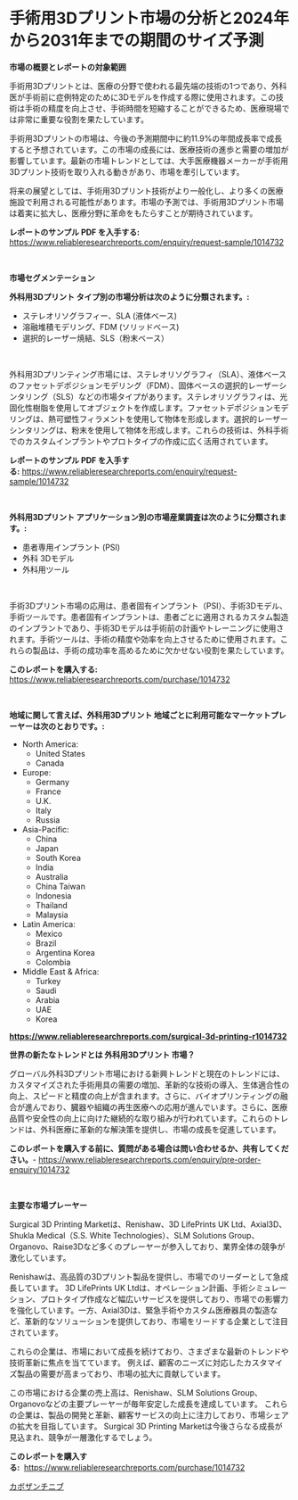 <p><h1>手術用3Dプリント市場の分析と2024年から2031年までの期間のサイズ予測</h1></p><p><strong>市場の概要とレポートの対象範囲</strong></p>
<p><p>手術用3Dプリントとは、医療の分野で使われる最先端の技術の1つであり、外科医が手術前に症例特定のために3Dモデルを作成する際に使用されます。この技術は手術の精度を向上させ、手術時間を短縮することができるため、医療現場では非常に重要な役割を果たしています。</p><p>手術用3Dプリントの市場は、今後の予測期間中に約11.9%の年間成長率で成長すると予想されています。この市場の成長には、医療技術の進歩と需要の増加が影響しています。最新の市場トレンドとしては、大手医療機器メーカーが手術用3Dプリント技術を取り入れる動きがあり、市場を牽引しています。</p><p>将来の展望としては、手術用3Dプリント技術がより一般化し、より多くの医療施設で利用される可能性があります。市場の予測では、手術用3Dプリント市場は着実に拡大し、医療分野に革命をもたらすことが期待されています。</p></p>
<p><strong>レポートのサンプル PDF を入手する:</strong> <a href="https://www.reliableresearchreports.com/enquiry/request-sample/1014732">https://www.reliableresearchreports.com/enquiry/request-sample/1014732</a></p>
<p>&nbsp;</p>
<p><strong>市場セグメンテーション</strong></p>
<p><strong>外科用3Dプリント タイプ別の市場分析は次のように分類されます。:</strong></p>
<p><ul><li>ステレオリソグラフィー、SLA (液体ベース)</li><li>溶融堆積モデリング、FDM (ソリッドベース)</li><li>選択的レーザー焼結、SLS（粉末ベース）</li></ul></p>
<p>&nbsp;</p>
<p><p>外科用3Dプリンティング市場には、ステレオリソグラフィ（SLA）、液体ベースのファセットデポジションモデリング（FDM）、固体ベースの選択的レーザーシンタリング（SLS）などの市場タイプがあります。ステレオリソグラフィは、光固化性樹脂を使用してオブジェクトを作成します。ファセットデポジションモデリングは、熱可塑性フィラメントを使用して物体を形成します。選択的レーザーシンタリングは、粉末を使用して物体を形成します。これらの技術は、外科手術でのカスタムインプラントやプロトタイプの作成に広く活用されています。</p></p>
<p><strong>レポートのサンプル PDF を入手する:</strong>&nbsp;<a href="https://www.reliableresearchreports.com/enquiry/request-sample/1014732">https://www.reliableresearchreports.com/enquiry/request-sample/1014732</a></p>
<p>&nbsp;</p>
<p><strong> 外科用3Dプリント アプリケーション別の市場産業調査は次のように分類されます。:</strong></p>
<p><ul><li>患者専用インプラント (PSI)</li><li>外科 3Dモデル</li><li>外科用ツール</li></ul></p>
<p>&nbsp;</p>
<p><p>手術3Dプリント市場の応用は、患者固有インプラント（PSI）、手術3Dモデル、手術ツールです。患者固有インプラントは、患者ごとに適用されるカスタム製造のインプラントであり、手術3Dモデルは手術前の計画やトレーニングに使用されます。手術ツールは、手術の精度や効率を向上させるために使用されます。これらの製品は、手術の成功率を高めるために欠かせない役割を果たしています。</p></p>
<p><strong>このレポートを購入する:</strong>&nbsp; <a href="https://www.reliableresearchreports.com/purchase/1014732">https://www.reliableresearchreports.com/purchase/1014732</a></p>
<p>&nbsp;</p>
<p><strong>地域に関して言えば、外科用3Dプリント 地域ごとに利用可能なマーケットプレーヤーは次のとおりです。:</strong></p>
<p><ul>
    <li>
        North America:
        <ul>
            <li>United States</li>
            <li>Canada</li>
        </ul>
    </li>
    <li>
        Europe:
        <ul>
            <li>Germany</li>
            <li>France</li>
            <li>U.K.</li>
            <li>Italy</li>
            <li>Russia</li>
        </ul>
    </li>
    <li>
        Asia-Pacific:
        <ul>
            <li>China</li>
            <li>Japan</li>
            <li>South Korea</li>
            <li>India</li>
            <li>Australia</li>
            <li>China Taiwan</li>
            <li>Indonesia</li>
            <li>Thailand</li>
            <li>Malaysia</li>
        </ul>
    </li>
    <li>
        Latin America:
        <ul>
            <li>Mexico</li>
            <li>Brazil</li>
            <li>Argentina Korea</li>
            <li>Colombia</li>
        </ul>
    </li>
    <li>
        Middle East & Africa:
        <ul>
            <li>Turkey</li>
            <li>Saudi</li>
            <li>Arabia</li>
            <li>UAE</li>
            <li>Korea</li>
        </ul>
    </li>
    </ul></p>
<p><strong><a href="https://www.reliableresearchreports.com/surgical-3d-printing-r1014732">https://www.reliableresearchreports.com/surgical-3d-printing-r1014732</a></strong>&nbsp;</p>
<p><strong>世界の新たなトレンドとは 外科用3Dプリント 市場？</strong></p>
<p><p>グローバル外科3Dプリント市場における新興トレンドと現在のトレンドには、カスタマイズされた手術用具の需要の増加、革新的な技術の導入、生体適合性の向上、スピードと精度の向上が含まれます。さらに、バイオプリンティングの融合が進んでおり、臓器や組織の再生医療への応用が進んでいます。さらに、医療品質や安全性の向上に向けた継続的な取り組みが行われています。これらのトレンドは、外科医療に革新的な解決策を提供し、市場の成長を促進しています。</p></p>
<p><strong>このレポートを購入する前に、質問がある場合は問い合わせるか、共有してください。</strong>- <a href="https://www.reliableresearchreports.com/enquiry/pre-order-enquiry/1014732">https://www.reliableresearchreports.com/enquiry/pre-order-enquiry/1014732</a></p>
<p>&nbsp;</p>
<p><strong>主要な市場プレーヤー</strong></p>
<p><p>Surgical 3D Printing Marketは、Renishaw、3D LifePrints UK Ltd、Axial3D、Shukla Medical（S.S. White Technologies）、SLM Solutions Group、Organovo、Raise3Dなど多くのプレーヤーが参入しており、業界全体の競争が激化しています。</p><p>Renishawは、高品質の3Dプリント製品を提供し、市場でのリーダーとして急成長しています。 3D LifePrints UK Ltdは、オペレーション計画、手術シミュレーション、プロトタイプ作成など幅広いサービスを提供しており、市場での影響力を強化しています。一方、Axial3Dは、緊急手術やカスタム医療器具の製造など、革新的なソリューションを提供しており、市場をリードする企業として注目されています。</p><p>これらの企業は、市場において成長を続けており、さまざまな最新のトレンドや技術革新に焦点を当てています。 例えば、顧客のニーズに対応したカスタマイズ製品の需要が高まっており、市場の拡大に貢献しています。</p><p>この市場における企業の売上高は、Renishaw、SLM Solutions Group、Organovoなどの主要プレーヤーが毎年安定した成長を達成しています。 これらの企業は、製品の開発と革新、顧客サービスの向上に注力しており、市場シェアの拡大を目指しています。 Surgical 3D Printing Marketは今後さらなる成長が見込まれ、競争が一層激化するでしょう。</p></p>
<p><strong>このレポートを購入する:</strong>&nbsp;&nbsp;<a href="https://www.reliableresearchreports.com/purchase/1014732">https://www.reliableresearchreports.com/purchase/1014732</a></p>
<p><p><a href="https://github.com/one-cool-chick/Market-Research-Report-List-1/blob/main/980256723550.md">カボザンチニブ</a></p></p>